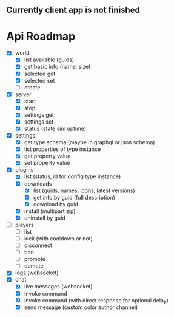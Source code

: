 ## Currently client app is not finished

# Api Roadmap

- [x] world
    - [x] list available (guids)
    - [x] get basic info (name, size)
    - [x] selected get
    - [x] selected set
    - [ ] create
- [x] server
    - [x] start
    - [x] stop
    - [x] settings get
    - [x] settings set
    - [x] status (state sim uptime)
- [x] settings
    - [x] get type schema (maybe in graphql or json schema)
    - [x] list properties of type instance
    - [x] get property value
    - [x] set property value
- [x] plugins
    - [x] list (status, id for config type instance)
    - [x] downloads
        - [x] list (guids, names, icons, latest versions)
        - [x] get info by guid (full description)
        - [x] download by guid
    - [x] install (multipart zip)
    - [x] uninstall by guid
- [ ] players
    - [ ] list
    - [ ] kick (with cooldown or not)
    - [ ] disconnect
    - [ ] ban
    - [ ] promote
    - [ ] demote
- [x] logs (websocket)
- [x] chat
    - [x] live messages (websocket)
    - [x] invoke command
    - [x] invoke command (with direct response for optional delay)
    - [x] send message (custom color author channel)
